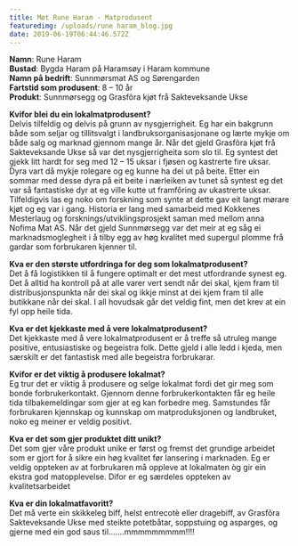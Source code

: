 ```yaml
---
title: Møt Rune Haram - Matprodusent
featuredimg: /uploads/rune haram_blog.jpg
date: 2019-06-19T06:44:46.572Z
---
```

**Namn**: Rune Haram\
**Bustad**: Bygda Haram på Haramsøy i Haram kommune\
**Namn på bedrift**: Sunnmørsmat AS og Sørengarden\
**Fartstid som produsent**: 8 – 10 år\
**Produkt**: Sunnmørsegg og Grasfôra kjøt frå Sakteveksande Ukse



**Kvifor blei du ein lokalmatprodusent?**\
Delvis tilfeldig og delvis på grunn av nysgjerrigheit. Eg har ein bakgrunn både som seljar og tillitsvalgt i landbruksorganisasjonane og lærte mykje om både salg og marknad gjennom mange år. Når det gjeld Grasfôra kjøt frå Sakteveksande Ukse så var det nysgjerrigheita som slo til. Eg syntest det gjekk litt hardt for seg med 12 – 15 uksar i fjøsen og kastrerte fire uksar. Dyra vart då mykje rolegare og eg kunne ha dei ut på beite. Etter ein sommar med desse dyra på eit beite i nærleiken av tunet så syntest eg det var så fantastiske dyr at eg ville kutte ut framfôring av ukastrerte uksar. Tilfeldigvis las eg noko om forskning som synte at dette gav eit langt mørare kjøt og eg var i gang. Historia er lang med samarbeid med Kokkenes Mesterlaug og forsknings/utviklingsprosjekt saman med mellom anna Nofima Mat AS. Når det gjeld Sunnmørsegg var det meir at eg såg ei marknadsmoglegheit i å tilby egg av høg kvalitet med supergul plomme frå gardar som forbrukaren kjenner til.



**Kva er den største utfordringa for deg som lokalmatprodusent?**\
Det å få logistikken til å fungere optimalt er det mest utfordrande synest eg. Det å alltid ha kontroll på at alle varer vert sendt når dei skal, kjem fram til distribusjonspunkta når dei skal og ikkje minst at dei kjem fram til alle butikkane når dei skal. I all hovudsak går det veldig fint, men det krev at ein fyl opp heile tida.



**Kva er det kjekkaste med å vere lokalmatprodusent?** \
Det kjekkaste med å vere lokalmatprodusent er å treffe så utruleg mange positive, entusiastiske og begeistra folk. Dette gjeld i alle ledd i kjeda, men særskilt er det fantastisk med alle begeistra forbrukarar.



**Kvifor er det viktig å produsere lokalmat?**\
Eg trur det er viktig å produsere og selge lokalmat fordi det gir meg som bonde forbrukerkontakt. Gjennom denne forbrukerkontakten får eg heile tida tilbakemeldingar som gjer at eg kan forbedre meg. Samstundes får forbrukaren kjennskap og kunnskap om matproduksjonen og landbruket, noko eg meiner er veldig positivt.



**Kva er det som gjer produktet ditt unikt?**\
Det som gjer våre produkt unike er først og fremst det grundige arbeidet som er gjort for å sikre ein høg kvalitet før lansering i marknaden. Eg er veldig oppteken av at forbrukaren må oppleve at lokalmaten òg gir ein ekstra god matopplevelse. Difor er eg særdeles oppteken av kvalitetsarbeidet



**Kva er din lokalmatfavoritt?**\
Det må verte ein skikkeleg biff, helst entrecotè eller dragebiff, av Grasfôra Sakteveksande Ukse med steikte potetbåtar, soppstuing og asparges, og gjerne med ein god saus til….…mmmmmmmmm!!!!
